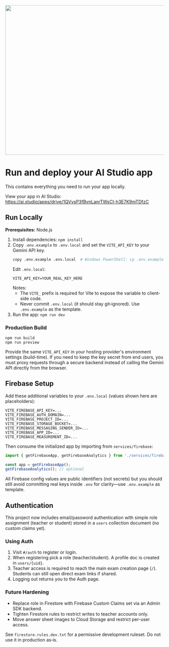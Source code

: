 <div align="center">
<img width="1200" height="475" alt="GHBanner" src="https://github.com/user-attachments/assets/0aa67016-6eaf-458a-adb2-6e31a0763ed6" />
</div>

# Run and deploy your AI Studio app

This contains everything you need to run your app locally.

View your app in AI Studio: https://ai.studio/apps/drive/1QVvsP3fBynLanrTWsCI-h3E7K9mTDfzC

## Run Locally

**Prerequisites:**  Node.js


1. Install dependencies:
   `npm install`
2. Copy `.env.example` to `.env.local` and set the `VITE_API_KEY` to your Gemini API key.
   ```bash
   copy .env.example .env.local  # Windows PowerShell: cp .env.example .env.local also works
   ```
   Edit `.env.local`:
   ```
   VITE_API_KEY=YOUR_REAL_KEY_HERE
   ```
   Notes:
   - The `VITE_` prefix is required for Vite to expose the variable to client-side code.
   - Never commit `.env.local` (it should stay git‑ignored). Use `.env.example` as the template.
3. Run the app:
   `npm run dev`

### Production Build

```
npm run build
npm run preview
```

Provide the same `VITE_API_KEY` in your hosting provider's environment settings (build-time). If you need to keep the key secret from end users, you must proxy requests through a secure backend instead of calling the Gemini API directly from the browser.

## Firebase Setup

Add these additional variables to your `.env.local` (values shown here are placeholders):

```
VITE_FIREBASE_API_KEY=...
VITE_FIREBASE_AUTH_DOMAIN=...
VITE_FIREBASE_PROJECT_ID=...
VITE_FIREBASE_STORAGE_BUCKET=...
VITE_FIREBASE_MESSAGING_SENDER_ID=...
VITE_FIREBASE_APP_ID=...
VITE_FIREBASE_MEASUREMENT_ID=...
```

Then consume the initialized app by importing from `services/firebase`:

```ts
import { getFirebaseApp, getFirebaseAnalytics } from './services/firebase';

const app = getFirebaseApp();
getFirebaseAnalytics(); // optional
```

All Firebase config values are public identifiers (not secrets) but you should still avoid committing real keys inside `.env` for clarity—use `.env.example` as template.

## Authentication

This project now includes email/password authentication with simple role assignment (teacher or student) stored in a `users` collection document (no custom claims yet).

### Using Auth
1. Visit `#/auth` to register or login.
2. When registering pick a role (teacher/student). A profile doc is created in `users/{uid}`.
3. Teacher access is required to reach the main exam creation page (`/`). Students can still open direct exam links if shared.
4. Logging out returns you to the Auth page.

### Future Hardening
- Replace role in Firestore with Firebase Custom Claims set via an Admin SDK backend.
- Tighten Firestore rules to restrict writes to teacher accounts only.
- Move answer sheet images to Cloud Storage and restrict per-user access.

See `firestore.rules.dev.txt` for a permissive development ruleset. Do not use it in production as‑is.
